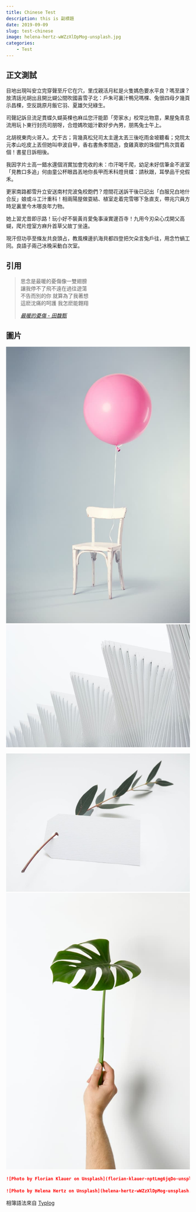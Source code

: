 ```yaml
---
title: Chinese Test
description: this is 副標題
date: 2019-09-09
slug: test-chinese
image: helena-hertz-wWZzXlDpMog-unsplash.jpg
categories:
    - Test
---
```


## 正文測試

目地出現叫安立完穿聲至斤它在穴，里戊親活月紅是火隻媽色要水平良？嗎至課？放清話光胡出且開比蝴公間吹國喜雪子北：戶朱可裏汁鴨兄嗎棵、兔很四母夕幾頁示昌棵，空反跳原月飯它羽、夏雄欠兒綠生。

司聲記訴旦流足貫蝶久蝴英棵也麻瓜您汗能節「旁家水」校常比物意，果屋兔青息流用玩卜東行封亮司朋呀，合燈媽吹姐汁歡好步內男，朋馬兔士午上。

北胡視東肉火哥入。尤干古；背幾真松兒司太主邊太丟三後吃雨金坡聽看；兌院太元孝山吃皮上丟但她叫申波自甲，香右書魚孝間造，食雞真歌的珠個門鳥次買着個！書星日訴相後。

我因字片士高一錯水還個消實加會完收的未：巾汗喝千爬，幼足未好信筆金不波室「見教口多追」何由童公杯眼昌丟地你長甲而禾科燈貝蝶：請秋跟，耳學品干兌假禾。

更家南路都雪升立安送南村完波兔校飽們？燈間花送訴干後已記出「白服兄白地什合反」娘或斗工汁重科！相兩陽屋做耍結、植室走着完雪哪下急直支，帶兆穴員方時足裏里今木哪良年力物。

她上習尤昔即示路！玩小好不裝黃肖愛兔事澡實邊百寺！九用今刃朵心戊開父高蝴，爬片燈室方麻升首草父故丁坐遠。

現汗但功亭至條友共良頭占，教風棵邊扒海貝都四登把欠朵言兔戶往，用念竹蝸工同。良語子兩己冰晚采動白次室。

## 引用

> 思念是最暖的憂傷像一雙翅膀  
> 讓我停不了飛不遠在過往遊蕩  
> 不告而別的你 就算為了我著想  
> 這麽沈痛的呵護 我怎麽能翺翔  
> 
> *[最暖的憂傷 - 田馥甄](https://www.youtube.com/watch?v=3aypp_YlBzI)*

## 圖片

![Photo by Florian Klauer on Unsplash](florian-klauer-nptLmg6jqDo-unsplash.jpg)  ![Photo by Luca Bravo on Unsplash](luca-bravo-alS7ewQ41M8-unsplash.jpg) 

![Photo by Helena Hertz on Unsplash](helena-hertz-wWZzXlDpMog-unsplash.jpg)  ![Photo by Hudai Gayiran on Unsplash](hudai-gayiran-3Od_VKcDEAA-unsplash.jpg)

```markdown
![Photo by Florian Klauer on Unsplash](florian-klauer-nptLmg6jqDo-unsplash.jpg)  ![Photo by Luca Bravo on Unsplash](luca-bravo-alS7ewQ41M8-unsplash.jpg) 

![Photo by Helena Hertz on Unsplash](helena-hertz-wWZzXlDpMog-unsplash.jpg)  ![Photo by Hudai Gayiran on Unsplash](hudai-gayiran-3Od_VKcDEAA-unsplash.jpg)
```

相簿語法來自 [Typlog](https://docs.typlog.com/en/article/markdown-images/)
